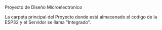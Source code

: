 Proyecto de Diseño Microelectronico

La carpeta principal del Proyecto donde está almacenado el codigo de la ESP32 y el Servidor se llama "Integrado".
